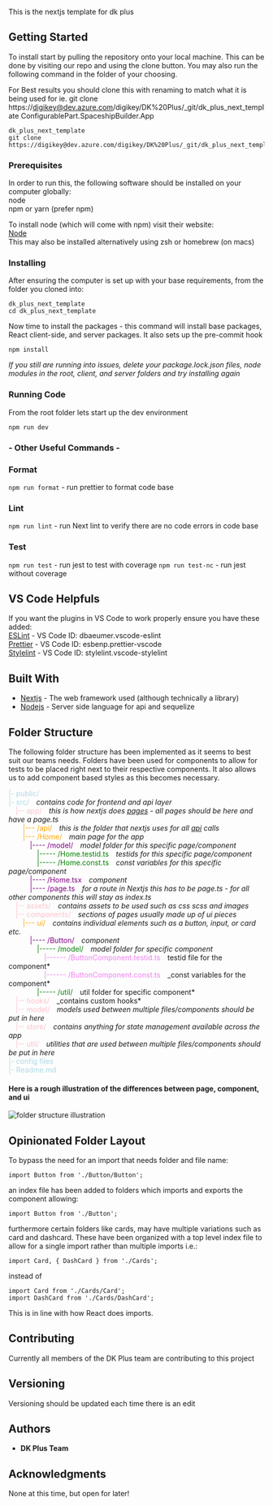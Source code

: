 This is the nextjs template for dk plus

## Getting Started

To install start by pulling the repository onto your local machine. This can be done by visiting our repo and using the clone button.
You may also run the following command in the folder of your choosing.

For Best results you should clone this with renaming to match what it is being used for
ie. git clone https://digikey@dev.azure.com/digikey/DK%20Plus/_git/dk_plus_next_template ConfigurablePart.SpaceshipBuilder.App

```
dk_plus_next_template
git clone https://digikey@dev.azure.com/digikey/DK%20Plus/_git/dk_plus_next_template
```

### Prerequisites

In order to run this, the following software should be installed on your computer globally:  
node  
npm or yarn (prefer npm)

To install node (which will come with npm) visit their website:  
[Node](https://nodejs.dev/)  
This may also be installed alternatively using zsh or homebrew (on macs)

### Installing

After ensuring the computer is set up with your base requirements, from the folder you cloned into:

```
dk_plus_next_template
cd dk_plus_next_template
```

Now time to install the packages - this command will install base packages, React client-side, and server packages. It also sets up the pre-commit hook

```
npm install
```

_If you still are running into issues, delete your package.lock.json files, node modules in the root, client, and server folders and try installing again_

### Running Code

From the root folder lets start up the dev environment

```
npm run dev
```

### - Other Useful Commands -

### Format

`npm run format` - run prettier to format code base

### Lint

`npm run lint` - run Next lint to verify there are no code errors in code base

### Test

`npm run test` - run jest to test with coverage
`npm run test-nc` - run jest without coverage

## VS Code Helpfuls

If you want the plugins in VS Code to work properly ensure you have these added:  
[ESLint](https://marketplace.visualstudio.com/items?itemName=dbaeumer.vscode-eslint) - VS Code ID: dbaeumer.vscode-eslint  
[Prettier](https://marketplace.visualstudio.com/items?itemName=esbenp.prettier-vscode) - VS Code ID: esbenp.prettier-vscode  
[Stylelint](https://marketplace.visualstudio.com/items?itemName=stylelint.vscode-stylelint) - VS Code ID: stylelint.vscode-stylelint

## Built With

-   [Nextjs](https://nextjs.org/) - The web framework used (although technically a library)
-   [Nodejs](https://nodejs.org/en/) - Server side language for api and sequelize

## Folder Structure

The following folder structure has been implemented as it seems to best suit our teams needs. Folders have been used for components to allow for tests to be placed right next to their respective components. It also allows us to add component based styles as this becomes necessary.

<span style="color:lightblue">|- public/</span>  
<span style="color:lightblue">|- src/</span>&emsp;_contains code for frontend and api layer_  
<span style="color:pink">&emsp;|-- app/</span>&emsp;_this is how nextjs does <a href="https://nextjs.org/docs/app/building-your-application/routing/defining-routes">pages</a> - all pages should be here and have a page.ts_  
<span style="color:orange">&emsp;&emsp;|--- /api/</span>&emsp;_this is the folder that nextjs uses for all <a href="https://nextjs.org/docs/app/building-your-application/routing/route-handlers">api</a> calls_  
<span style="color:orange">&emsp;&emsp;|--- /Home/</span>&emsp;_main page for the app_  
<span style="color:purple">&emsp;&emsp;&emsp;|---- /model/</span>&emsp;_model folder for this specific page/component_  
<span style="color:green">&emsp;&emsp;&emsp;&emsp;|----- /Home.testid.ts</span>&emsp;_testids for this specific page/component_  
<span style="color:green">&emsp;&emsp;&emsp;&emsp;|----- /Home.const.ts</span>&emsp;_const variables for this specific page/component_  
<span style="color:purple">&emsp;&emsp;&emsp;|---- /Home.tsx</span>&emsp;_component_  
<span style="color:purple">&emsp;&emsp;&emsp;|---- /page.ts</span>&emsp;_for a route in Nextjs this has to be page.ts - for all other components this will stay as index.ts_  
<span style="color:pink">&emsp;|-- assets/</span>&emsp;_contains assets to be used such as css scss and images_  
<span style="color:pink">&emsp;|-- components/</span>&emsp;_sections of pages usually made up of ui pieces_  
<span style="color:orange">&emsp;&emsp;|--- ui/</span>&emsp;_contains individual elements such as a button, input, or card etc._  
<span style="color:purple">&emsp;&emsp;&emsp;|---- /Button/</span>&emsp;_component_  
<span style="color:green">&emsp;&emsp;&emsp;&emsp;|----- /model/</span>&emsp;_model folder for specific component_  
<span style="color:violet">&emsp;&emsp;&emsp;&emsp;&emsp;|------ /ButtonComponent.testid.ts</span>&emsp;testid file for the component*  
<span style="color:violet">&emsp;&emsp;&emsp;&emsp;&emsp;|------ /ButtonComponent.const.ts</span>&emsp;\_const variables for the component*  
<span style="color:green">&emsp;&emsp;&emsp;&emsp;|----- /util/</span>&emsp;util folder for specific component*  
<span style="color:pink">&emsp;|-- hooks/</span>&emsp;\_contains custom hooks*  
<span style="color:pink">&emsp;|-- model/</span>&emsp;_models used between multiple files/components should be put in here_  
<span style="color:pink">&emsp;|-- store/</span>&emsp;_contains anything for state management available across the app_  
<span style="color:pink">&emsp;|-- util/</span>&emsp;_utilities that are used between multiple files/components should be put in here_  
<span style="color:lightblue">|- config files</span>  
<span style="color:lightblue">|- Readme.md</span>

#### Here is a rough illustration of the differences between page, component, and ui

![folder structure illustration](/src/assets/images/folder-structure.png)

## Opinionated Folder Layout

To bypass the need for an import that needs folder and file name:

```
import Button from './Button/Button';
```

an index file has been added to folders which imports and exports the component allowing:

```
import Button from './Button';
```

furthermore certain folders like cards, may have multiple variations such as card and dashcard. These have been organized with a top level index file to allow for a single import rather than multiple imports i.e.:

```
import Card, { DashCard } from './Cards';
```

instead of

```
import Card from './Cards/Card';
import DashCard from './Cards/DashCard';
```

This is in line with how React does imports.

## Contributing

Currently all members of the DK Plus team are contributing to this project

## Versioning

Versioning should be updated each time there is an edit

## Authors

-   **DK Plus Team**

## Acknowledgments

None at this time, but open for later!
